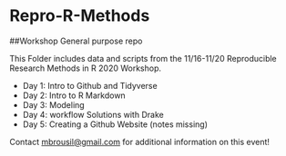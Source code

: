 # Repro-R-Methods
##Workshop General purpose repo

This Folder includes data and scripts from the 11/16-11/20 Reproducible Research Methods in R 2020 Workshop. 

- Day 1: Intro to Github and Tidyverse
- Day 2: Intro to R Markdown
- Day 3: Modeling
- Day 4: workflow Solutions with Drake
- Day 5: Creating a Github Website (notes missing)

Contact mbrousil@gmail.com for additional information on this event! 


 